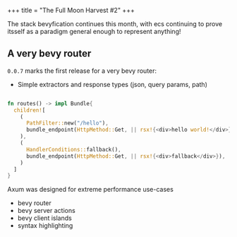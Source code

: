 +++
title = "The Full Moon Harvest #2"
+++

The stack bevyfication continues this month, with ecs continuing to prove itsself as a paradigm general enough to represent anything!

## A very bevy router

`0.0.7` marks the first release for a very bevy router:

- Simple extractors and response types (json, query params, path)

```rust

fn routes() -> impl Bundle{
  children![
    (
      PathFilter::new("/hello"),
      bundle_endpoint(HttpMethod::Get, || rsx!{<div>hello world!</div>}),
    ),
    (
      HandlerConditions::fallback(),
      bundle_endpoint(HttpMethod::Get, || rsx!{<div>fallback</div>}),
    )
  ]
}
```



Axum was designed for extreme performance use-cases

- bevy router
- bevy server actions
- bevy client islands
- syntax highlighting